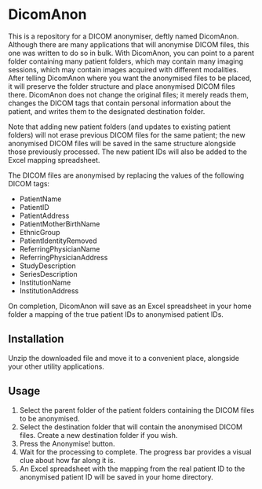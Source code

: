 # DicomAnon
This is a repository for a DICOM anonymiser, deftly named DicomAnon. Although there are many applications that will anonymise DICOM files, this one was written to do so in bulk. With DicomAnon, you can point to a parent folder containing many patient folders, which may contain many imaging sessions, which may contain images acquired with different modalities. After telling DicomAnon where you want the anonymised files to be placed, it will preserve the folder structure and place anonymised DICOM files there. DicomAnon does not change the original files; it merely reads them, changes the DICOM tags that contain personal information about the patient, and writes them to the designated destination folder.

Note that adding new patient folders (and updates to existing patient folders) will not erase previous DICOM files for the same patient; the new anonymised DICOM files will be saved in the same structure alongside those previously processed. The new patient IDs will also be added to the Excel mapping spreadsheet.

The DICOM files are anonymised by replacing the values of the following DICOM tags:
* PatientName
* PatientID
* PatientAddress
* PatientMotherBirthName
* EthnicGroup
* PatientIdentityRemoved
* ReferringPhysicianName
* ReferringPhysicianAddress
* StudyDescription
* SeriesDescription
* InstitutionName
* InstitutionAddress

On completion, DicomAnon will save as an Excel spreadsheet in your home folder a mapping of the true patient IDs to anonymised patient IDs.

## Installation
Unzip the downloaded file and move it to a convenient place, alongside your other utility applications.

## Usage
1. Select the parent folder of the patient folders containing the DICOM files to be anonymised.
2. Select the destination folder that will contain the anonymised DICOM files. Create a new destination folder if you wish.
3. Press the Anonymise! button.
4. Wait for the processing to complete. The progress bar provides a visual clue about how far along it is.
5. An Excel spreadsheet with the mapping from the real patient ID to the anonymised patient ID will be saved in your home directory.
